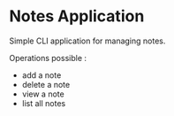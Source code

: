 # Notes Application
Simple CLI application for managing notes.

Operations possible :
- add a note
- delete a note
- view a note
- list all notes


